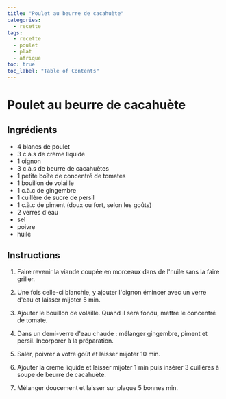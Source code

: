 ```yaml
---
title: "Poulet au beurre de cacahuète"
categories:
  - recette
tags:
  - recette
  - poulet
  - plat
  - afrique
toc: true
toc_label: "Table of Contents"
---
```


# Poulet au beurre de cacahuète

## Ingrédients

- 4 blancs de poulet
- 3 c.à.s de crème liquide
- 1 oignon
- 3 c.à.s de beurre de cacahuètes
- 1 petite boîte de concentré de tomates
- 1 bouillon de volaille
- 1 c.à.c de gingembre
- 1 cuillère de sucre de persil
- 1 c.à.c de piment (doux ou fort, selon les goûts)
- 2 verres d'eau
- sel
- poivre
- huile


## Instructions

1. Faire revenir la viande coupée en morceaux dans de l'huile sans la faire griller.

2. Une fois celle-ci blanchie, y ajouter l'oignon émincer avec un verre d'eau et laisser mijoter 5 min.

3. Ajouter le bouillon de volaille. Quand il sera fondu, mettre le concentré de tomate.

4. Dans un demi-verre d'eau chaude : mélanger gingembre, piment et persil. Incorporer à la préparation.

5. Saler, poivrer à votre goût et laisser mijoter 10 min.

6. Ajouter la crème liquide et laisser mijoter 1 min puis insérer 3 cuillères à soupe de beurre de cacahuète.

7. Mélanger doucement et laisser sur plaque 5 bonnes min.


